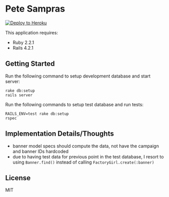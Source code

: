 Pete Sampras
================

[![Deploy to Heroku](https://www.herokucdn.com/deploy/button.png)](https://heroku.com/deploy)

This application requires:

- Ruby 2.2.1
- Rails 4.2.1

Getting Started
---------------

Run the following command to setup development database and start server:

```
rake db:setup
rails server
```

Run the following commands to setup test database and run tests:

```
RAILS_ENV=test rake db:setup
rspec
```

Implementation Details/Thoughts
-------------------------------

* banner model specs should compute the data, not have the campaign and banner IDs hardcoded
* due to having test data for previous point in the test database, I resort to using `Banner.find()` instead of calling `FactoryGirl.create(:banner)`

License
-------
MIT
